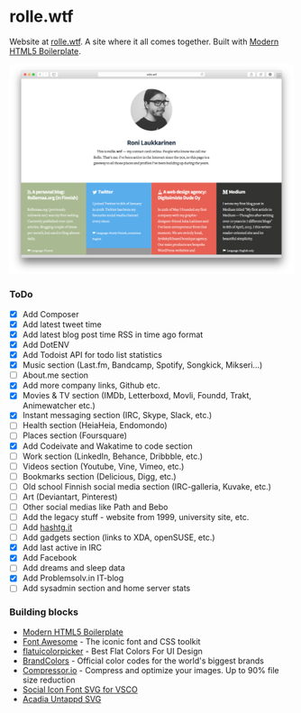 # rolle.wtf

Website at [rolle.wtf](http://rolle.wtf). A site where it all comes together. Built with [Modern HTML5 Boilerplate](https://github.com/ronilaukkarinen/modern-html5-boilerplate).

![](https://raw.githubusercontent.com/ronilaukkarinen/rolle.wtf/master/screenshot.png "Screenshot")

### ToDo
- [x] Add Composer
- [x] Add latest tweet time
- [x] Add latest blog post time RSS in time ago format
- [x] Add DotENV
- [x] Add Todoist API for todo list statistics
- [x] Music section (Last.fm, Bandcamp, Spotify, Songkick, Mikseri...)
- [ ] About.me section
- [x] Add more company links, Github etc.
- [x] Movies & TV section (IMDb, Letterboxd, Movli, Foundd, Trakt, Animewatcher etc.)
- [x] Instant messaging section (IRC, Skype, Slack, etc.)
- [ ] Health section (HeiaHeia, Endomondo)
- [ ] Places section (Foursquare)
- [x] Add Codeivate and Wakatime to code section
- [ ] Work section (LinkedIn, Behance, Dribbble, etc.)
- [ ] Videos section (Youtube, Vine, Vimeo, etc.)
- [ ] Bookmarks section (Delicious, Digg, etc.)
- [ ] Old school Finnish social media section (IRC-galleria, Kuvake, etc.)
- [ ] Art (Deviantart, Pinterest)
- [ ] Other social medias like Path and Bebo
- [ ] Add the legacy stuff - website from 1999, university site, etc.
- [ ] Add [hashtg.it](https://github.com/ronilaukkarinen/hashtg)
- [ ] Add gadgets section (links to XDA, openSUSE, etc.)
- [x] Add last active in IRC
- [x] Add Facebook
- [ ] Add dreams and sleep data
- [x] Add Problemsolv.in IT-blog
- [ ] Add sysadmin section and home server stats

### Building blocks

* [Modern HTML5 Boilerplate](https://github.com/ronilaukkarinen/modern-html5-boilerplate)
* [Font Awesome](http://fortawesome.github.io/Font-Awesome/) - The iconic font and CSS toolkit
* [flatuicolorpicker](http://www.flatuicolorpicker.com/) - Best Flat Colors For UI Design
* [BrandColors](http://brandcolors.net/) - Official color codes for the world's biggest brands
* [Compressor.io](https://compressor.io/) - Compress and optimize your images. Up to 90% file size reduction
* [Social Icon Font SVG for VSCO](https://github.com/tombryan/social-icon-font/)
* [Acadia Untappd SVG](https://github.com/gesteves/acadia/tree/master/source/svg)